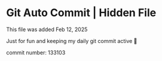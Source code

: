 # Git Auto Commit | Hidden File

This file was added Feb 12, 2025

Just for fun and keeping my daily git commit active 🤪

commit number: 133103
